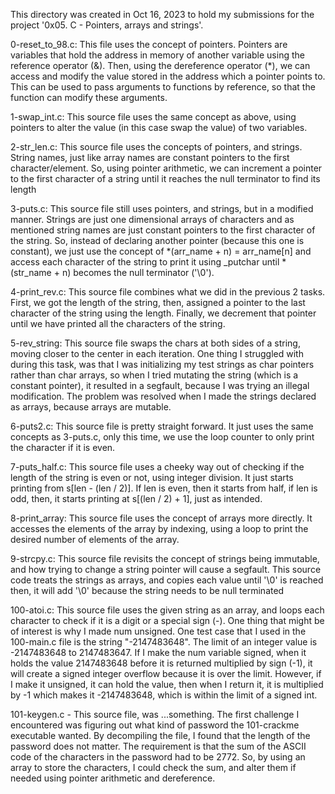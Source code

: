 This directory was created in Oct 16, 2023 to hold my submissions for the
project '0x05. C - Pointers, arrays and strings'.

0-reset_to_98.c: This file uses the concept of pointers. Pointers are variables
that hold the address in memory of another variable using the reference
operator (&). Then, using the dereference operator (*), we can access and
modify the value stored in the address which a pointer points to. This can be
used to pass arguments to functions by reference, so that the function can
modify these arguments.

1-swap_int.c: This source file uses the same concept as above, using pointers
to alter the value (in this case swap the value) of two variables.

2-str_len.c: This source file uses the concepts of pointers, and strings.
String names, just like array names are constant pointers to the first
character/element. So, using pointer arithmetic, we can increment a pointer to
the first character of a string until it reaches the null terminator to find
its length

3-puts.c: This source file still uses pointers, and strings, but in a modified
manner. Strings are just one dimensional arrays of characters and as mentioned
string names are just constant pointers to the first character of the string.
So, instead of declaring another pointer (because this one is constant), we
just use the concept of *(arr_name + n) = arr_name[n] and access each character
of the string to print it using _putchar until *(str_name + n) becomes the null
terminator ('\0').

4-print_rev.c: This source file combines what we did in the previous 2 tasks.
First, we got the length of the string, then, assigned a pointer to the last
character of the string using the length. Finally, we decrement that pointer
until we have printed all the characters of the string.

5-rev_string: This source file swaps the chars at both sides of a string, moving
closer to the center in each iteration. One thing I struggled with during this
task, was that I was initializing my test strings as char pointers rather than
char arrays, so when I tried mutating the string (which is a constant pointer),
it resulted in a segfault, because I was trying an illegal modification. The
problem was resolved when I made the strings declared as arrays, because arrays
are mutable.

6-puts2.c: This source file is pretty straight forward. It just uses the same
concepts as 3-puts.c, only this time, we use the loop counter to only print
the character if it is even.

7-puts_half.c: This source file uses a cheeky way out of checking if the length
of the string is even or not, using integer division. It just starts printing
from s[len - (len / 2)]. If len is even, then it starts from half, if len is
odd, then, it starts printing at s[(len / 2) + 1], just as intended.

8-print_array: This source file uses the concept of arrays more directly. It
accesses the elements of the array by indexing, using a loop to print the
desired number of elements of the array.

9-strcpy.c: This source file revisits the concept of strings being immutable,
and how trying to change a string pointer will cause a segfault. This source
code treats the strings as arrays, and copies each value until '\0' is reached
then, it will add '\0' because the string needs to be null terminated

100-atoi.c: This source file uses the given string as an array, and loops each
character to check if it is a digit or a special sign (-). One thing that might
be of interest is why I made num unsigned. One test case that I used in the
100-main.c file is the string "-2147483648". The limit of an integer value is
-2147483648 to 2147483647. If I make the num variable signed, when it holds the
value 2147483648 before it is returned multiplied by sign (-1), it will create
a signed integer overflow because it is over the limit. However, if I make it
unsigned, it can hold the value, then when I return it, it is multiplied by
-1 which makes it -2147483648, which is within the limit of a signed int.

101-keygen.c - This source file, was ...something. The first challenge I
encountered was figuring out what kind of password the 101-crackme executable
wanted. By decompiling the file, I found that the length of the password does
not matter. The requirement is that the sum of the ASCII code of the characters
in the password had to be 2772. So, by using an array to store the characters,
I could check the sum, and alter them if needed using pointer arithmetic and
dereference.